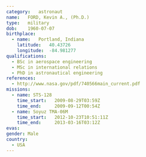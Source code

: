 ```yaml
---
category:	astronaut
name:	FORD, Kevin A., (Ph.D.)
type:	military
dob:	1960-07-07
birthplace:
  - name:	Portland, Indiana
    latitude:	40.43726
    longitude:	-84.981277
qualifications:
  - BSc in aerospace engineering
  - MSc in international relations
  - PhD in astronautical engineering
references:
  - http://www.nasa.gov/pdf/740566main_current.pdf
missions:
  - name: STS-128
    time_start:   2009-08-29T03:59Z
    time_end:     2009-09-12T00:54Z
  - name: Soyuz TMA-06M
    time_start:   2012-10-23T10:51:11Z
    time_end:     2013-03-16T03:12Z
evas:
gender:	Male
country:
  - USA
---
```

